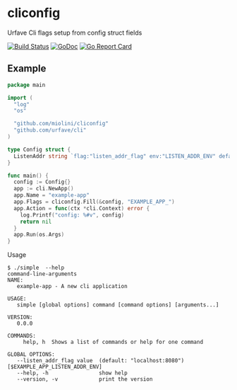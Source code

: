 cliconfig
=========

Urfave Cli flags setup from config struct fields

[![Build Status](https://travis-ci.org/miolini/cliconfig.svg?branch=master)](https://travis-ci.org/miolini/cliconfig)
[![GoDoc](https://godoc.org/github.com/miolini/cliconfig?status.svg)](https://godoc.org/github.com/miolini/cliconfig)
[![Go Report Card](https://goreportcard.com/badge/miolini/cliconfig)](https://goreportcard.com/report/miolini/cliconfig)

## Example

```go
package main

import (
  "log"
  "os"

  "github.com/miolini/cliconfig"
  "github.com/urfave/cli"
)

type Config struct {
  ListenAddr string `flag:"listen_addr_flag" env:"LISTEN_ADDR_ENV" default:"localhost:8080"`
}

func main() {
  config := Config{}
  app := cli.NewApp()
  app.Name = "example-app"
  app.Flags = cliconfig.Fill(&config, "EXAMPLE_APP_")
  app.Action = func(ctx *cli.Context) error {
    log.Printf("config: %#v", config)
    return nil
  }
  app.Run(os.Args)
}
```

Usage

```shell
$ ./simple  --help
command-line-arguments
NAME:
   example-app - A new cli application

USAGE:
   simple [global options] command [command options] [arguments...]

VERSION:
   0.0.0

COMMANDS:
     help, h  Shows a list of commands or help for one command

GLOBAL OPTIONS:
   --listen_addr_flag value  (default: "localhost:8080") [$EXAMPLE_APP_LISTEN_ADDR_ENV]
   --help, -h                show help
   --version, -v             print the version
```

